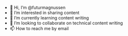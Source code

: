 - 👋 Hi, I’m @futurmagnussen
- 👀 I’m interested in sharing content
- 🌱 I’m currently learning content writing
- 💞️ I’m looking to collaborate on technical content writing
- 📫 How to reach me by email

<!---
futurmagnussen/futurmagnussen is a ✨ special ✨ repository because its `README.md` (this file) appears on your GitHub profile.
You can click the Preview link to take a look at your changes.
--->
